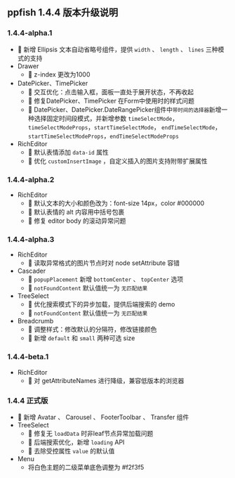 ## ppfish 1.4.4 版本升级说明

### 1.4.4-alpha.1

- 🎊 新增 Ellipsis 文本自动省略号组件，提供 `width` 、 `length` 、 `lines` 三种模式的支持
- Drawer
  - 🔨 z-index 更改为1000
- DatePicker、TimePicker 
  - 🔨 交互优化：点击输入框，面板一直处于展开状态，不再收起
  - 🐛 修复DatePicker、TimePicker 在Form中使用时的样式问题
  - 🔨 DatePicker、DatePicker.DateRangePicker组件中`带时间的选择器`新增一种选择固定时间段模式，并新增参数 `timeSelectMode`，`timeSelectModeProps`，`startTimeSelectMode`， `endTimeSelectMode`，`startTimeSelectModeProps`，`endTimeSelectModeProps`
- RichEditor
  - 🔨 默认表情添加 `data-id` 属性
  - 🔨 优化 `customInsertImage` ，自定义插入的图片支持附带扩展属性

### 1.4.4-alpha.2

- RichEditor
  - 🔨 默认文本的大小和颜色改为：font-size 14px，color #000000
  - 🔨 默认表情的 alt 内容用中括号包裹
  - 🐛 修复 editor body 的滚动异常问题

### 1.4.4-alpha.3

- RichEditor
  - 🐛 读取异常格式的图片节点时对 node setAttribute 容错
- Cascader
  - 🎊 `popupPlacement` 新增 `bottomCenter` 、 `topCenter` 选项
  - 🔨 `notFoundContent` 默认值统一为 `无匹配结果`
- TreeSelect
  - 🔨 优化搜索模式下的异步加载，提供后端搜索的 demo
  - 🔨 `notFoundContent` 默认值统一为 `无匹配结果`
- Breadcrumb
  - 🔨 调整样式：修改默认的分隔符，修改链接颜色
  - 🎊 新增 `default` 和 `small` 两种可选 size

### 1.4.4-beta.1

- RichEditor
  - 🐛 对 getAttributeNames 进行降级，兼容低版本的浏览器

### 1.4.4 正式版

- 🎊 新增 Avatar 、 Carousel 、 FooterToolbar 、 Transfer 组件
- TreeSelect
  - 🐛 修复无 `loadData` 时非leaf节点异常加载问题
  - 🎊 后端搜索优化，新增 `loading` API
  - 🔨 去除受控属性 `value` 的默认值
- Menu
  - 将白色主题的二级菜单底色调整为 #f2f3f5
